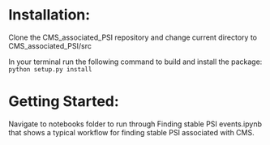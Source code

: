 # Installation:  

Clone the CMS_associated_PSI repository and change current directory to CMS_associated_PSI/src  

In your terminal run the following command to build and install the package:  
```python setup.py install```

# Getting Started:  

Navigate to notebooks folder to run through Finding stable PSI events.ipynb that shows a typical workflow for finding stable PSI associated with CMS. 


